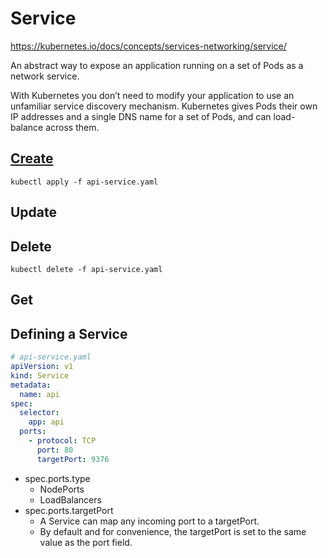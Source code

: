 # Service

https://kubernetes.io/docs/concepts/services-networking/service/

An abstract way to expose an application running on a set of Pods as a network service.

With Kubernetes you don’t need to modify your application to use an unfamiliar service discovery mechanism. Kubernetes gives Pods their own IP addresses and a single DNS name for a set of Pods, and can load-balance across them.

## [Create](https://kubernetes.io/docs/concepts/services-networking/connect-applications-service/#creating-a-service)

```
kubectl apply -f api-service.yaml
```

## Update

## Delete

```
kubectl delete -f api-service.yaml
```

## Get

## Defining a Service

```yaml
# api-service.yaml
apiVersion: v1
kind: Service
metadata:
  name: api
spec:
  selector:
    app: api
  ports:
    - protocol: TCP
      port: 80
      targetPort: 9376
```

- spec.ports.type
  - NodePorts
  - LoadBalancers
- spec.ports.targetPort
  - A Service can map any incoming port to a targetPort.
  - By default and for convenience, the targetPort is set to the same value as the port field.
